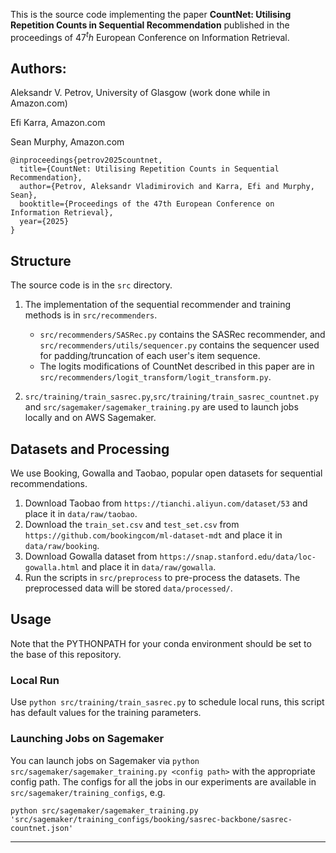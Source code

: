 This is the source code implementing the paper **CountNet: Utilising Repetition Counts in Sequential Recommendation** published in the proceedings of 47$^th$ European Conference on Information Retrieval. 

## Authors:
Aleksandr V. Petrov, University of Glasgow (work done while in Amazon.com)

Efi Karra, Amazon.com

Sean Murphy, Amazon.com

```
@inproceedings{petrov2025countnet,
  title={CountNet: Utilising Repetition Counts in Sequential Recommendation},
  author={Petrov, Aleksandr Vladimirovich and Karra, Efi and Murphy, Sean},
  booktitle={Proceedings of the 47th European Conference on Information Retrieval},
  year={2025}
}
```


## Structure

The source code is in the `src` directory.

1. The implementation of the sequential recommender and training methods is in `src/recommenders`.
    - `src/recommenders/SASRec.py` contains the SASRec recommender, and `src/recommenders/utils/sequencer.py` contains
      the sequencer used for padding/truncation of each user's item sequence.
    - The logits modifications of CountNet described in this paper are in `src/recommenders/logit_transform/logit_transform.py`.

2. `src/training/train_sasrec.py`,`src/training/train_sasrec_countnet.py` and `src/sagemaker/sagemaker_training.py` are used
   to launch jobs locally and on AWS Sagemaker.

## Datasets and Processing

We use Booking, Gowalla and Taobao, popular open datasets for sequential recommendations.

1. Download Taobao from `https://tianchi.aliyun.com/dataset/53` and place it in `data/raw/taobao`. 
2. Download the `train_set.csv` and `test_set.csv` from `https://github.com/bookingcom/ml-dataset-mdt` and place it
   in `data/raw/booking`. 
3. Download Gowalla dataset from `https://snap.stanford.edu/data/loc-gowalla.html` and place it in `data/raw/gowalla`.
4. Run the scripts in `src/preprocess` to pre-process the datasets. The preprocessed data will be stored `data/processed/`.

## Usage

Note that the PYTHONPATH for your conda environment should be set to the base of this repository.

### Local Run

Use `python src/training/train_sasrec.py` to schedule local runs, this script has default values for the training
parameters.

### Launching Jobs on Sagemaker

You can launch jobs on Sagemaker via `python src/sagemaker/sagemaker_training.py <config path>` with the appropriate
config path. The configs for all the jobs in our experiments are available in `src/sagemaker/training_configs`, e.g.

`python src/sagemaker/sagemaker_training.py 'src/sagemaker/training_configs/booking/sasrec-backbone/sasrec-countnet.json'`

--- 
